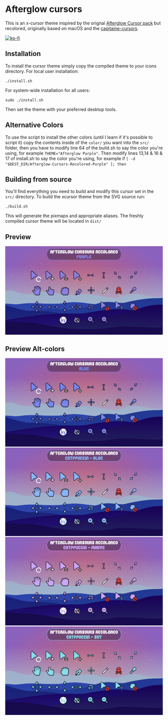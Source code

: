 # Afterglow cursors
This is an x-cursor theme inspired by the orignal [Afterglow Cursor pack](https://github.com/yeyushengfan258/Afterglow-Cursors) but recolored, originally based on macOS and the [capitaine-cursors](https://github.com/keeferrourke/capitaine-cursors).

[![ko-fi](https://ko-fi.com/img/githubbutton_sm.svg)](https://ko-fi.com/D1D5ERHKP)

## Installation
To install the cursor theme simply copy the compiled theme to your icons
directory. For local user installation:

```
./install.sh
```

For system-wide installation for all users:

```
sudo ./install.sh
```

Then set the theme with your preferred desktop tools.

## Alternative Colors
To use the script to install the other colors (until I learn if it's possible to script it) copy the contents inside of the `color/` you want into the `src/` folder, then you have to modify line 64 of the build.sh to say the color you're using, for example `THEME="Afterglow Purple"`.
Then modify lines 13,14 & 16 & 17 of install.sh to say the color you're using, for example if `[ -d "$DEST_DIR/Afterglow-Cursors-Recolored-Purple" ]; then`

## Building from source
You'll find everything you need to build and modify this cursor set in
the `src/` directory. To build the xcursor theme from the SVG source
run:

```
./build.sh
```

This will generate the pixmaps and appropriate aliases.
The freshly compiled cursor theme will be located in `dist/`

## Preview
![Afterglow](view-purple.png)

## Preview Alt-colors
![Afterglow](view-blue.png)
![Afterglow](view-catppuccin-blue.png)
![Afterglow](view-catppuccin-mauve.png)
![Afterglow](view-catppuccin-sky.png)
